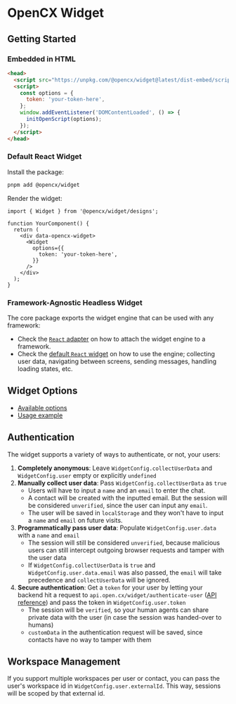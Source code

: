 # OpenCX Widget

## Getting Started

### Embedded in HTML

```html
<head>
  <script src="https://unpkg.com/@opencx/widget@latest/dist-embed/script.js"></script>
  <script>
    const options = {
      token: 'your-token-here',
    };
    window.addEventListener('DOMContentLoaded', () => {
      initOpenScript(options);
    });
  </script>
</head>
```

### Default React Widget

Install the package:

```bash
pnpm add @opencx/widget
```

Render the widget:

```tsx
import { Widget } from '@opencx/widget/designs';

function YourComponent() {
  return (
    <div data-opencx-widget>
      <Widget
        options={{
          token: 'your-token-here',
        }}
      />
    </div>
  );
}
```

### Framework-Agnostic Headless Widget

The core package exports the widget engine that can be used with any framework:

- Check the [`React` adapter](https://github.com/openchatai/widget/tree/main/src/headless/react) on how to attach the widget engine to a framework.
- Check the [default `React` widget](https://github.com/openchatai/widget/tree/main/src/designs/react) on how to use the engine; collecting user data, navigating between screens, sending messages, handling loading states, etc.

## Widget Options

- [Available options](https://github.com/openchatai/widget/tree/main/src/headless/core/types/widget-config.ts)
- [Usage example](https://github.com/openchatai/widget/tree/main/index.tsx)

## Authentication

The widget supports a variety of ways to authenticate, or not, your users:

1. **Completely anonymous**: Leave `WidgetConfig.collectUserData` and `WidgetConfig.user` empty or explicitly `undefined`
2. **Manually collect user data**: Pass `WidgetConfig.collectUserData` as `true`
   - Users will have to input a `name` and an `email` to enter the chat.
   - A contact will be created with the inputted email. But the session will be considered `unverified`, since the user can input any `email`.
   - The user will be saved in `localStorage` and they won't have to input a `name` and `email` on future visits.
3. **Programmatically pass user data**: Populate `WidgetConfig.user.data` with a `name` and `email`
   - The session will still be considered `unverified`, because malicious users can still intercept outgoing browser requests and tamper with the user data
   - If `WidgetConfig.collectUserData` is `true` and `WidgetConfig.user.data.email` was also passed, the `email` will take precedence and `collectUserData` will be ignored.
4. **Secure authentication**: Get a `token` for your user by letting your backend hit a request to `api.open.cx/widget/authenticate-user` ([API reference](https://docs.open.cx/api-reference/widget/authenticate-contact)) and pass the token in `WidgetConfig.user.token`
   - The session will be `verified`, so your human agents can share private data with the user (in case the session was handed-over to humans)
   - `customData` in the authentication request will be saved, since contacts have no way to tamper with them

## Workspace Management

If you support multiple workspaces per user or contact, you can pass the user's workspace id in `WidgetConfig.user.externalId`. This way, sessions will be scoped by that external id.
